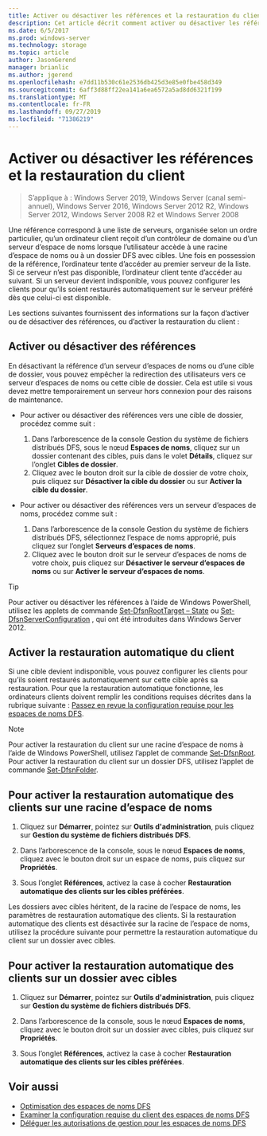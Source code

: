 ```yaml
---
title: Activer ou désactiver les références et la restauration du client
description: Cet article décrit comment activer ou désactiver les références et la restauration du client.
ms.date: 6/5/2017
ms.prod: windows-server
ms.technology: storage
ms.topic: article
author: JasonGerend
manager: brianlic
ms.author: jgerend
ms.openlocfilehash: e7dd11b530c61e2536db425d3e85e0fbe458d349
ms.sourcegitcommit: 6aff3d88ff22ea141a6ea6572a5ad8dd6321f199
ms.translationtype: MT
ms.contentlocale: fr-FR
ms.lasthandoff: 09/27/2019
ms.locfileid: "71386219"
---
```

# <a name="enable-or-disable-referrals-and-client-failback"></a>Activer ou désactiver les références et la restauration du client

> S’applique à : Windows Server 2019, Windows Server (canal semi-annuel), Windows Server 2016, Windows Server 2012 R2, Windows Server 2012, Windows Server 2008 R2 et Windows Server 2008

Une référence correspond à une liste de serveurs, organisée selon un ordre particulier, qu’un ordinateur client reçoit d’un contrôleur de domaine ou d’un serveur d’espace de noms lorsque l’utilisateur accède à une racine d’espace de noms ou à un dossier DFS avec cibles. Une fois en possession de la référence, l’ordinateur tente d’accéder au premier serveur de la liste. Si ce serveur n’est pas disponible, l’ordinateur client tente d’accéder au suivant. Si un serveur devient indisponible, vous pouvez configurer les clients pour qu’ils soient restaurés automatiquement sur le serveur préféré dès que celui-ci est disponible.

Les sections suivantes fournissent des informations sur la façon d’activer ou de désactiver des références, ou d’activer la restauration du client :

## <a name="enable-or-disable-referrals"></a>Activer ou désactiver des références

En désactivant la référence d’un serveur d’espaces de noms ou d’une cible de dossier, vous pouvez empêcher la redirection des utilisateurs vers ce serveur d’espaces de noms ou cette cible de dossier. Cela est utile si vous devez mettre temporairement un serveur hors connexion pour des raisons de maintenance.

-   Pour activer ou désactiver des références vers une cible de dossier, procédez comme suit :

    1.  Dans l’arborescence de la console Gestion du système de fichiers distribués DFS, sous le nœud **Espaces de noms**, cliquez sur un dossier contenant des cibles, puis dans le volet **Détails**, cliquez sur l’onglet **Cibles de dossier**.
    2.  Cliquez avec le bouton droit sur la cible de dossier de votre choix, puis cliquez sur **Désactiver la cible du dossier** ou sur **Activer la cible du dossier**.

-   Pour activer ou désactiver des références vers un serveur d’espaces de noms, procédez comme suit :

    1.  Dans l’arborescence de la console Gestion du système de fichiers distribués DFS, sélectionnez l’espace de noms approprié, puis cliquez sur l’onglet **Serveurs d’espaces de noms**.
    2.  Cliquez avec le bouton droit sur le serveur d’espaces de noms de votre choix, puis cliquez sur **Désactiver le serveur d’espaces de noms** ou sur **Activer le serveur d’espaces de noms**.


> [!TIP]
> Pour activer ou désactiver les références à l’aide de Windows PowerShell, utilisez les applets de commande [Set-DfsnRootTarget – State](https://technet.microsoft.com/library/jj884266.aspx) ou [Set-DfsnServerConfiguration](https://technet.microsoft.com/library/jj884277.aspx) , qui ont été introduites dans Windows Server 2012.

## <a name="enable-client-failback"></a>Activer la restauration automatique du client

Si une cible devient indisponible, vous pouvez configurer les clients pour qu’ils soient restaurés automatiquement sur cette cible après sa restauration. Pour que la restauration automatique fonctionne, les ordinateurs clients doivent remplir les conditions requises décrites dans la rubrique suivante : [Passez en revue la configuration requise pour les espaces de noms DFS](https://technet.microsoft.com/library/cc771913(v=ws.11).aspx).


> [!NOTE]
> Pour activer la restauration du client sur une racine d’espace de noms à l’aide de Windows PowerShell, utilisez l’applet de commande [Set-DfsnRoot](https://technet.microsoft.com/library/jj884281.aspx). Pour activer la restauration du client sur un dossier DFS, utilisez l’applet de commande [Set-DfsnFolder](https://technet.microsoft.com/library/jj884283.aspx).


## <a name="to-enable-client-failback-for-a-namespace-root"></a>Pour activer la restauration automatique des clients sur une racine d’espace de noms

1.  Cliquez sur **Démarrer**, pointez sur **Outils d'administration**, puis cliquez sur **Gestion du système de fichiers distribués DFS**.

2.  Dans l’arborescence de la console, sous le nœud **Espaces de noms**, cliquez avec le bouton droit sur un espace de noms, puis cliquez sur **Propriétés**.

3.  Sous l’onglet **Références**, activez la case à cocher **Restauration automatique des clients sur les cibles préférées**.

Les dossiers avec cibles héritent, de la racine de l’espace de noms, les paramètres de restauration automatique des clients. Si la restauration automatique des clients est désactivée sur la racine de l’espace de noms, utilisez la procédure suivante pour permettre la restauration automatique du client sur un dossier avec cibles.

## <a name="to-enable-client-failback-for-a-folder-with-targets"></a>Pour activer la restauration automatique des clients sur un dossier avec cibles

1.  Cliquez sur **Démarrer**, pointez sur **Outils d'administration**, puis cliquez sur **Gestion du système de fichiers distribués DFS**.

2.  Dans l’arborescence de la console, sous le nœud **Espaces de noms**, cliquez avec le bouton droit sur un dossier avec cibles, puis cliquez sur **Propriétés**.

3.  Sous l’onglet **Références**, activez la case à cocher **Restauration automatique des clients sur les cibles préférées**.

## <a name="see-also"></a>Voir aussi 

-   [Optimisation des espaces de noms DFS](tuning-dfs-namespaces.md)
-   [Examiner la configuration requise du client des espaces de noms DFS](https://technet.microsoft.com/library/cc771913(v=ws.11).aspx)
-   [Déléguer les autorisations de gestion pour les espaces de noms DFS](delegate-management-permissions-for-dfs-namespaces.md)